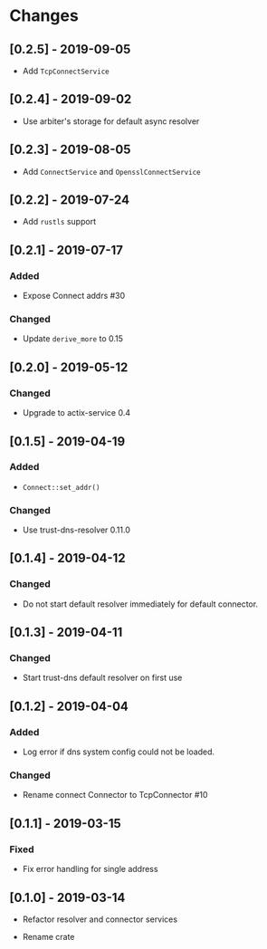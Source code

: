 # Changes

## [0.2.5] - 2019-09-05

* Add `TcpConnectService`

## [0.2.4] - 2019-09-02

* Use arbiter's storage for default async resolver

## [0.2.3] - 2019-08-05

* Add `ConnectService` and `OpensslConnectService`

## [0.2.2] - 2019-07-24

* Add `rustls` support

## [0.2.1] - 2019-07-17

### Added

* Expose Connect addrs #30

### Changed

* Update `derive_more` to 0.15


## [0.2.0] - 2019-05-12

### Changed

* Upgrade to actix-service 0.4


## [0.1.5] - 2019-04-19

### Added

* `Connect::set_addr()`

### Changed

* Use trust-dns-resolver 0.11.0


## [0.1.4] - 2019-04-12

### Changed

* Do not start default resolver immediately for default connector.


## [0.1.3] - 2019-04-11

### Changed

* Start trust-dns default resolver on first use

## [0.1.2] - 2019-04-04

### Added

* Log error if dns system config could not be loaded.

### Changed

* Rename connect Connector to TcpConnector #10


## [0.1.1] - 2019-03-15

### Fixed

* Fix error handling for single address


## [0.1.0] - 2019-03-14

* Refactor resolver and connector services

* Rename crate
